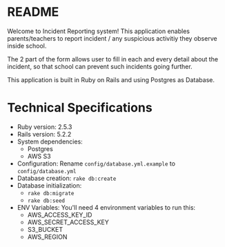 # README

Welcome to Incident Reporting system! This application enables parents/teachers to report incident / any suspicious activitiy they observe inside school.

The 2 part of the form allows user to fill in each and every detail about the incident, so that school can prevent such incidents going further.

This application is built in Ruby on Rails and using Postgres as Database.

# Technical Specifications

* Ruby version: 2.5.3
* Rails version: 5.2.2
* System dependencies:
	* Postgres
	* AWS S3
* Configuration: Rename `config/database.yml.example` to `config/database.yml`
* Database creation: `rake db:create`
* Database initialization:
	* `rake db:migrate`
	* `rake db:seed`
* ENV Variables: You'll need 4 environment variables to run this:
	* AWS_ACCESS_KEY_ID
	* AWS_SECRET_ACCESS_KEY
	* S3_BUCKET
	* AWS_REGION
